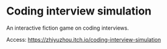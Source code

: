 # Coding interview simulation

An interactive fiction game on coding interviews.

Access: https://zhiyuzhou.itch.io/coding-interview-simulation
